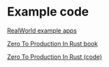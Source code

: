 # Example code

[RealWorld example apps]( https://github.com/gothinkster/realworld )

[Zero To Production In Rust book]( https://www.lpalmieri.com/posts/2020-05-24-zero-to-production-0-foreword/ )

[Zero To Production In Rust (code)]( https://github.com/LukeMathWalker/zero-to-production )
